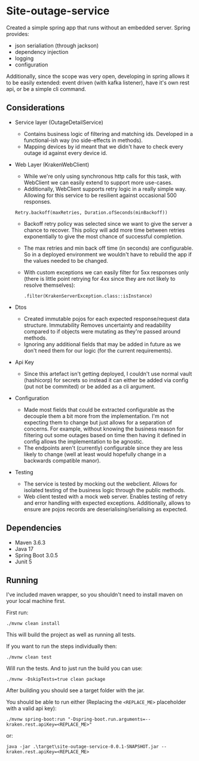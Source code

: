# Site-outage-service

Created a simple spring app that runs without an embedded server. Spring provides:
- json serialiation (through jackson)
- dependency injection
- logging
- configuration
 
Additionally, since the scope was very open, developing in spring allows it to be easily extended: event driven (with kafka listener), have it's own rest api, or be a simple cli command.

## Considerations

- Service layer (OutageDetailService)
  - Contains business logic of filtering and matching ids. Developed in a functional-ish way (no side-effects in methods).
  - Mapping devices by id meant that we didn't have to check every outage id against every device id.
- Web Layer (KrakenWebClient)
  - While we're only using synchronous http calls for this task, with WebClient we can easily extend to support more use-cases.  
  - Additionally, WebClient supports retry logic in a really simple way. Allowing for this service to be resilient against occasional 500 responses.
    
  ``Retry.backoff(maxRetries, Duration.ofSeconds(minBackoff))``
  - Backoff retry policy was selected since we want to give the server a chance to recover. This policy will add more time between retries exponentially to give the most chance of successful completion.
  - The max retries and min back off time (in seconds) are configurable. So in a deployed environment we wouldn't have to rebuild the app if the values needed to be changed.
  - With custom exceptions we can easily filter for 5xx responses only (there is little point retrying for 4xx since they are not likely to resolve themselves):
    
    ``
      .filter(KrakenServerException.class::isInstance)
      ``
- Dtos
  - Created immutable pojos for each expected response/request data structure. Immutability Removes uncertainty and readability compared to if objects were mutating as they're passed around methods.
  - Ignoring any additional fields that may be added in future as we don't need them for our logic (for the current requirements).
- Api Key
  - Since this artefact isn't getting deployed, I couldn't use normal vault (hashicorp) for secrets so instead it can either be added via config (put not be commited) or be added as a cli argument.
- Configuration
  - Made most fields that could be extracted configurable as the decouple them a bit more from the implementation. I'm not expecting them to change but just allows for a separation of concerns. For example, without knowing the business reason for filtering out some outages based on time then having it defined in config allows the implementation to be agnostic.
  - The endpoints aren't (currently) configurable since they are less likely to change (well at least would hopefully change in a backwards compatible manor).
- Testing
  - The service is tested by mocking out the webclient. Allows for isolated testing of the business logic through the public methods.
  - Web client tested with a mock web server. Enables testing of retry and error handling with expected exceptions. Additionally, allows to ensure are pojos records are deserialising/serialising as expected.

## Dependencies
 - Maven 3.6.3
 - Java 17
- Spring Boot 3.0.5
- Junit 5

## Running

I've included maven wrapper, so you shouldn't need to install maven on your local machine first.

First run:

``./mvnw clean install``

This will build the project as well as running all tests.

If you want to run the steps individually then:

``./mvnw clean test`` 

Will run the tests. And to just run the build you can use:

``./mvnw -DskipTests=true clean package``


After building you should see a target folder with the jar.

You should be able to run either (Replacing the ``<REPLACE_ME>`` placeholder with a valid api key):

``./mvnw spring-boot:run "-Dspring-boot.run.arguments=--kraken.rest.apiKey=<REPLACE_ME>"``

or:

``java -jar .\target\site-outage-service-0.0.1-SNAPSHOT.jar --kraken.rest.apiKey=<REPLACE_ME>``

